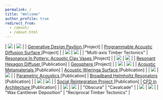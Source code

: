 ```yaml
---
permalink: /
title: "Welcome"
author_profile: true
redirect_from: 
  - /about/
  - /about.html
---
```


| <img src='./images/GDP.png'> | <img src='./images/CLT.png'>  |
| <a href="https://johnnie-nguyen.github.io/design/portfolio/GenerativePavilion/"> Generative Design Pavilion </a> [Project] | <a href="https://johnnie-nguyen.github.io/design/portfolio/ProgrammableAcousticDiffusionSurface/"> Programmable Acoustic Diffusion Surface </a> [Project] |
| <img src='./images/RFS2.png'> | <img src='./images/ACV3.png'>  |
| "Multi-axis Timber Tectonics" | <a href="https://johnnie-nguyen.github.io/design/portfolio/ResonanceInClayAcousticClayVases/"> Resonance In Pottery: Acoustic Clay Vases </a> [Project] |
| <img src='./images/HEXB.png'> | <img src='./images/GLOBE2.png'>  |
| <a href="https://johnnie-nguyen.github.io/design/publications/2022-11-03-Resonant%20Hexagon%20Diffuser/"> Resonant Hexagon Diffuser </a> [Publication] | <a href="https://johnnie-nguyen.github.io/design/portfolio/portfolio-2/"> Geosphere </a> [Project]  |
| <img src='./images/META0.png'> | <img src='./images/WIER0.png'> |
| <a href="https://johnnie-nguyen.github.io/design/publications/2022-09-18-AcousticMetamaterials/"> Acoustic Metamaterials </a> [Publication] | <a href="https://johnnie-nguyen.github.io/design/publications/2022-07-05-WieringaSurface/"> Acoustic Wieringa Surface </a> [Publication]  |
| <img src='./images/EUROD.png'> | <img src='./images/AUD0.png'> |
| <a href="https://johnnie-nguyen.github.io/design/publications/2021-10-23-ParametricAcoustics/"> Parametric Acoustics </a> [Publication] | <a href="https://johnnie-nguyen.github.io/design/publications/2022-07-05-WieringaSurface/"> Broadband Helmholtz Resonators </a> [Publication]  |
| <img src='./images/SHELTER.png'> | <img src='./images/CFD.png'> |
| <a href="https://johnnie-nguyen.github.io/design/publications/2021-10-23-ParametricAcoustics/"> Social Reintegration Project </a> [Publication] | <a href="https://johnnie-nguyen.github.io/design/publications/2022-07-05-WieringaSurface/"> CFD in Architecture </a> [Publication]  |
| <img src='./images/OBS.png'> | <img src='./images/WST.png'>  |
| "Obscura" | "Cavalcade" |
| <img src='./images/WAX.png'> | <img src='./images/SAUGA.png'> |
| "Wax Cantilever Deposition" | "Reciprocal Timber Tectonics" |

